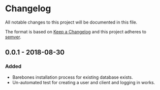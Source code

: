 # Changelog
All notable changes to this project will be documented in this file.

The format is based on [Keep a Changelog](http://keepachangelog.com/en/1.0.0/)
and this project adheres to [semver](http://semver.org/spec/v2.0.0.html).

## 0.0.1 - 2018-08-30
### Added
- Barebones installation process for existing database exists.
- Un-automated test for creating a user and client and logging in works.
